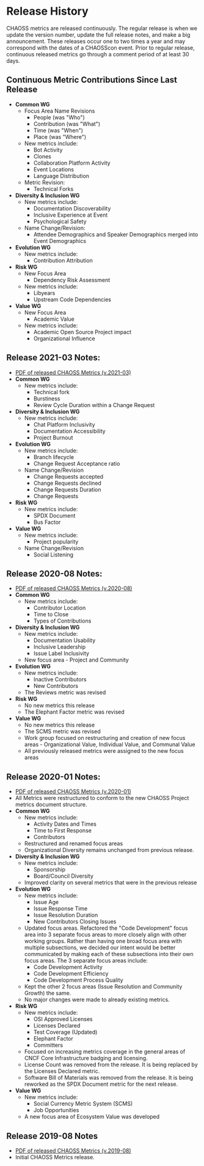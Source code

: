 # Release History
CHAOSS metrics are released continuously. The regular release is when we update the version number, update the full release notes, and make a big announcement. These releases occur one to two times a year and may correspond with the dates of a CHAOSScon event. Prior to regular release, continuous released metrics go through a comment period of at least 30 days.


## Continuous Metric Contributions Since Last Release

- **Common WG**
  * Focus Area Name Revisions
    - People (was "Who")
    - Contribution (was "What")
    - Time (was "When")
    - Place (was "Where")
  * New metrics include:
    - Bot Activity
    - Clones
    - Collaboration Platform Activity
    - Event Locations
    - Language Distribution
  * Metric Revision:
    - Technical Forks
- **Diversity & Inclusion WG**
  * New metrics include:
    - Documentation Discoverability
    - Inclusive Experience at Event
    - Psychological Safety
  * Name Change/Revision:
    - Attendee Demographics and Speaker Demographics merged into Event Demographics
- **Evolution WG**
  * New metrics include:
    - Contribution Attribution
- **Risk WG**
  * New Focus Area
    - Dependency Risk Assessment
  * New metrics include:
    - Libyears
    - Upstream Code Dependencies
- **Value WG**
  * New Focus Area
    - Academic Value
  * New metrics include:
    - Academic Open Source Project impact
    - Organizational Influence

## Release 2021-03 Notes:

- [PDF of released CHAOSS Metrics (v.2021-03)](https://chaoss.github.io/website/release/release-pdfs/CHAOSS-Metrics-Release-2021-03.pdf)  
- **Common WG**
  * New metrics include:
    - Technical fork
    - Burstiness
    - Review Cycle Duration within a Change Request
- **Diversity & Inclusion WG**
  * New metrics include:
    - Chat Platform Inclusivity
    - Documentation Accessibility
    - Project Burnout
- **Evolution WG**
  * New metrics include:
    - Branch lifecycle
    - Change Request Acceptance ratio
  * Name Change/Revision
    - Change Requests accepted
    - Change Requests declined
    - Change Requests Duration
    - Change Requests
- **Risk WG**
  * New metrics include:
    - SPDX Document
    - Bus Factor
- **Value WG**
  * New metrics include:
    - Project popularity
  * Name Change/Revision
      - Social Listening

## Release 2020-08 Notes:

- [PDF of released CHAOSS Metrics (v.2020-08)](https://chaoss.github.io/website/release/release-pdfs/CHAOSS-Metrics-Release-2020-08.pdf)  
- **Common WG**
  * New metrics include:
    - Contributor Location
    - Time to Close
    - Types of Contributions
- **Diversity & Inclusion WG**
  * New metrics include:
    - Documentation Usability
    - Inclusive Leadership
    - Issue Label Inclusivity
  * New focus area - Project and Community
- **Evolution WG**
  * New metrics include:
    - Inactive Contributors
    - New Contributors
  * The Reviews metric was revised
- **Risk WG**
  * No new metrics this release
  * The Elephant Factor metric was revised  
- **Value WG**
  * No new metrics this release
  * The SCMS metric was revised
  * Work group focused on restructuring and creation of new focus areas - Organizational Value, Individual Value, and Communal Value
  * All previously released metrics were assigned to the new focus areas

## Release 2020-01 Notes:

- [PDF of released CHAOSS Metrics (v.2020-01)](https://chaoss.github.io/website/release/release-pdfs/CHAOSS-Metrics-Release-2020-01.pdf)  
- All Metrics were restructured to conform to the new CHAOSS Project metrics document structure.
- **Common WG**
  * New metrics include:
    - Activity Dates and Times
    - Time to First Response
    -	Contributors
  * Restructured and renamed focus areas
  * Organizational Diversity remains unchanged from previous release.
- **Diversity & Inclusion WG**
  * New metrics include:
    - Sponsorship
    - Board/Council Diversity
  * Improved clarity on several metrics that were in the previous release
- **Evolution WG**
  * New metrics include:
    - Issue Age
    -	Issue Response Time
    -	Issue Resolution Duration
    -	New Contributors Closing Issues
  *	Updated focus areas.
    Refactored the "Code Development" focus area into 3 separate focus areas to more closely align with other working groups. Rather than having one broad focus area with multiple subsections, we decided our intent would be better communicated by making each of these subsections into their own focus areas.
    The 3 separate focus areas include:
      - Code Development Activity
      - Code Development Efficiency
      - Code Development Process Quality
  * Kept the other 2 focus areas (Issue Resolution and Community Growth) the same.
  * No major changes were made to already existing metrics.
- **Risk WG**
  * New metrics include:
    - OSI Approved Licenses
    -	Licenses Declared
    -	Test Coverage (Updated)
    -	Elephant Factor
    -	Committers
  * Focused on increasing metrics coverage in the general areas of CNCF Core Infrastructure badging and licensing.
  * License Count was removed from the release. It is being replaced by the Licenses Declared metric.
  * Software Bill of Materials was removed from the release. It is being reworked as the SPDX Document metric for the next release.
- **Value WG**
  * New metrics include:
    - Social Currency Metric System (SCMS)
    - Job Opportunities
  * A new focus area of Ecosystem Value was developed


## Release 2019-08 Notes

- [PDF of released CHAOSS Metrics (v.2019-08)](https://chaoss.github.io/website/release/release-pdfs/CHAOSS-Metrics-Release-2019-08.pdf)
- Initial CHAOSS Metrics release.
